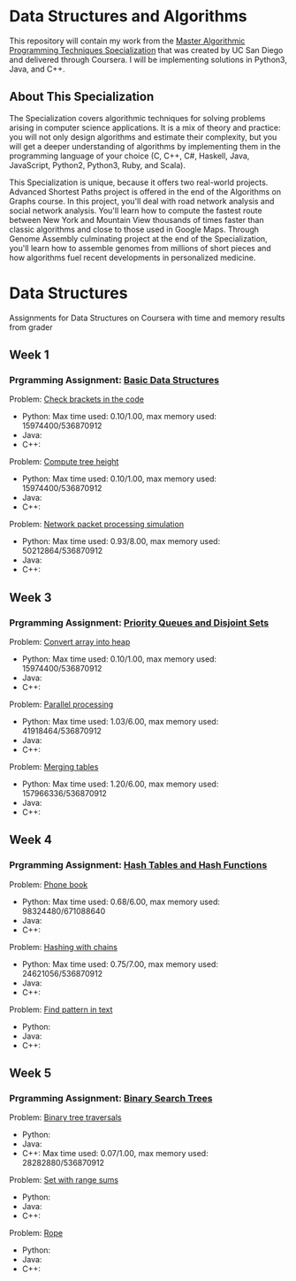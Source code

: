 # Data Structures and Algorithms

This repository will contain my work from the [Master Algorithmic Programming Techniques Specialization](https://www.coursera.org/specializations/data-structures-algorithms) that was created by UC San Diego and delivered through Coursera. I will be implementing solutions in Python3, Java, and C++.

## About This Specialization

The Specialization covers algorithmic techniques for solving problems arising in computer science applications. It is a mix of theory and practice: you will not only design algorithms and estimate their complexity, but you will get a deeper understanding of algorithms by implementing them in the programming language of your choice (C, C++, C#, Haskell, Java, JavaScript, Python2, Python3, Ruby, and Scala).

This Specialization is unique, because it offers two real-world projects. Advanced Shortest Paths project is offered in the end of the Algorithms on Graphs course. In this project, you'll deal with road network analysis and social network analysis. You'll learn how to compute the fastest route between New York and Mountain View thousands of times faster than classic algorithms and close to those used in Google Maps. Through Genome Assembly culminating project at the end of the Specialization, you'll learn how to assemble genomes from millions of short pieces and how algorithms fuel recent developments in personalized medicine.

# Data Structures
Assignments for Data Structures on Coursera with time and memory results from grader </br>

## Week 1
###  Prgramming Assignment: [Basic Data Structures](https://github.com/mablatnik/Data-Structures/blob/master/data_structures/week_1/Programming-Assignment-1.pdf)
Problem: [Check brackets in the code](https://github.com/mablatnik/Data-Structures/tree/master/data_structures/week_1/starter_code_PA1/check_brackets_in_code) </br>

* Python: Max time used: 0.10/1.00, max memory used: 15974400/536870912
* Java: 
* C++: 

Problem: [Compute tree height](https://github.com/mablatnik/Data-Structures/tree/master/data_structures/week_1/starter_code_PA1/tree_height) </br>

* Python: Max time used: 0.10/1.00, max memory used: 15974400/536870912
* Java: 
* C++: 

Problem: [Network packet processing simulation](https://github.com/mablatnik/Data-Structures/tree/master/data_structures/week_1/starter_code_PA1/network_packet_processing_simulation) </br>

* Python: Max time used: 0.93/8.00, max memory used: 50212864/536870912
* Java: 
* C++: 

## Week 3
###  Prgramming Assignment: [Priority Queues and Disjoint Sets]()
Problem: [Convert array into heap]() </br>

* Python: Max time used: 0.10/1.00, max memory used: 15974400/536870912
* Java: 
* C++:

Problem: [Parallel processing]() </br>

* Python: Max time used: 1.03/6.00, max memory used: 41918464/536870912
* Java: 
* C++: 

Problem: [Merging tables]() </br>

* Python: Max time used: 1.20/6.00, max memory used: 157966336/536870912
* Java: 
* C++: 

## Week 4
###  Prgramming Assignment: [Hash Tables and Hash Functions]()
Problem: [Phone book]() </br>

* Python: Max time used: 0.68/6.00, max memory used: 98324480/671088640
* Java: 
* C++:


Problem: [Hashing with chains]() </br>

* Python: Max time used: 0.75/7.00, max memory used: 24621056/536870912
* Java: 
* C++:

Problem: [Find pattern in text]() </br>

* Python: 
* Java: 
* C++:

## Week 5
###  Prgramming Assignment: [Binary Search Trees]()
Problem: [Binary tree traversals]() </br>

* Python: 
* Java: 
* C++: Max time used: 0.07/1.00, max memory used: 28282880/536870912

Problem: [Set with range sums]() </br>

* Python:
* Java: 
* C++:

Problem: [Rope]() </br>

* Python:
* Java: 
* C++: